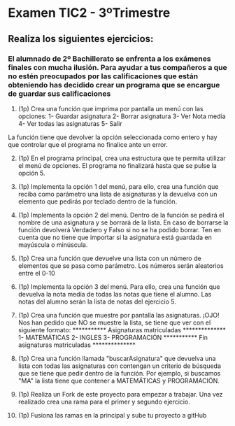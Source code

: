 # Examen TIC2 - 3ºTrimestre
## Realiza los siguientes ejercicios:

### El alumnado de 2º Bachillerato se enfrenta a los exámenes finales con mucha ilusión. Para ayudar a tus compañeros a que no estén preocupados por las calificaciones que están obteniendo has decidido crear un programa que se encargue de guardar sus calificaciones

1. (1p) Crea una función que imprima por pantalla un menú con las opciones: 
    1- Guardar asignatura 
    2- Borrar asignatura
    3- Ver Nota media
    4- Ver todas las asignaturas
    5- Salir

La función tiene que devolver la opción seleccionada como entero y hay que controlar que el programa no finalice ante un error.

2. (1p) En el programa principal, crea una estructura que te permita utilizar el menú de opciones. El programa no finalizará hasta que se pulse la opción 5. 

3. (1p) Implementa la opción 1 del menú, para ello, crea una función que reciba como parámetro una lista de asignaturas y la devuelva con un elemento que pedirás por teclado dentro de la función.

4. (1p) Implementa la opción 2 del menú. Dentro de la función se pedirá el nombre de una asignatura y se borrará de la lista. En caso de borrarse la función devolverá Verdadero y Falso si no se ha podido borrar. Ten en cuenta que no tiene que importar si la asignatura está guardada en mayúscula o minúscula.

5. (1p) Crea una función que devuelve una lista con un número de elementos que se pasa como parámetro. Los números serán aleatorios entre el 0-10

6. (1p) Implementa la opción 3 del menú. Para ello, crea una función que devuelva la nota media de todas las notas que tiene el alumno. Las notas del alumno serán la lista de notas del ejercicio 5.

7. (1p) Crea una función que muestre por pantalla las asignaturas. ¡OJO! Nos han pedido que NO se muestre la lista, se tiene que ver con el siguiente formato:
*********** Asignaturas matriculadas **************
1- MATEMÁTICAS
2- INGLES
3- PROGRAMACIÓN
*********** Fin asignaturas matriculadas **************

8. (1p) Crea una función llamada "buscarAsignatura" que devuelva una lista con todas las asignaturas con contengan un criterio de búsqueda que se tiene que pedir dentro de la función. Por ejemplo, si buscamos "MA" la lista tiene que contener a MATEMÁTICAS y PROGRAMACIÓN.

9. (1p) Realiza un Fork de este proyecto para empezar a trabajar. Una vez realizado crea una rama para el primer y segundo ejercicio.

10. (1p) Fusiona las ramas en la principal y sube tu proyecto a gitHub

